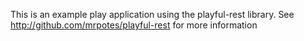 This is an example play application using the playful-rest library. See
http://github.com/mrpotes/playful-rest for more information